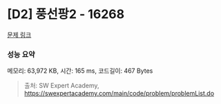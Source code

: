 # [D2] 풍선팡2 - 16268 

[문제 링크](https://swexpertacademy.com/main/code/problem/problemDetail.do?contestProbId=AYYlGU56XOkDFARc) 

### 성능 요약

메모리: 63,972 KB, 시간: 165 ms, 코드길이: 467 Bytes



> 출처: SW Expert Academy, https://swexpertacademy.com/main/code/problem/problemList.do